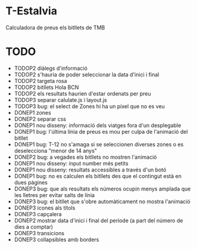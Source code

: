 T-Estalvia
==========

Calculadora de preus els bitllets de TMB


TODO
==========

* TODOP2 diàlegs d'informació
* TODOP2 s'hauria de poder seleccionar la data d'inici i final
* TODOP2 targeta rosa
* TODOP2 bitllets Hola BCN
* TODOP2 els resultats haurien d'estar ordenats per preu
* TODOP3 separar calulate.js i layout.js
* TODOP3 bug: el select de Zones hi ha un píxel que no es veu
* DONEP1 zones
* DONEP2 separar css
* DONEP1 nou disseny: informació dels viatges fora d'un desplegable
* DONEP1 bug: l'última línia de preus es mou per culpa de l'animació del bitllet
* DONEP1 bug: T-12 no s'amaga si se seleccionen diverses zones o es deselecciona "menor de 14 anys"
* DONEP2 bug: a vegades els bitllets no mostren l'animació
* DONEP1 nou disseny: input number més petits
* DONEP1 nou disseny: resultats accessibles a través d'un botó
* DONEP1 bug: no es calculen els bitllets des que el contingut està en dues pàgines
* DONEP3 bug: que als resultats els números ocupin menys amplada que les lletres per evitar salts de línia
* DONEP3 bug: el bitllet que s'obre automàticament no mostra l'animació
* DONEP3 icones als títols
* DONEP3 capçalera
* DONEP2 mostrar data d'inici i final del període (a part del número de dies a comptar)
* DONEP3 transicions
* DONEP3 collapsibles amb borders
